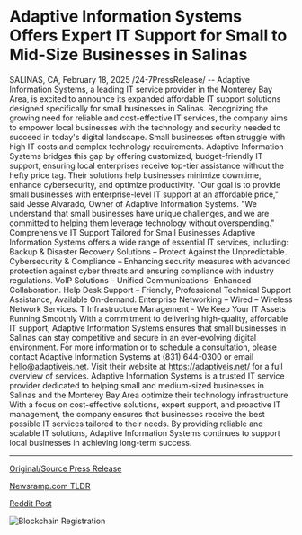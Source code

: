 # Adaptive Information Systems Offers Expert IT Support for Small to Mid-Size Businesses in Salinas

SALINAS, CA, February 18, 2025 /24-7PressRelease/ -- Adaptive Information Systems, a leading IT service provider in the Monterey Bay Area, is excited to announce its expanded affordable IT support solutions designed specifically for small businesses in Salinas. Recognizing the growing need for reliable and cost-effective IT services, the company aims to empower local businesses with the technology and security needed to succeed in today's digital landscape.  Small businesses often struggle with high IT costs and complex technology requirements. Adaptive Information Systems bridges this gap by offering customized, budget-friendly IT support, ensuring local enterprises receive top-tier assistance without the hefty price tag. Their solutions help businesses minimize downtime, enhance cybersecurity, and optimize productivity.  "Our goal is to provide small businesses with enterprise-level IT support at an affordable price," said Jesse Alvarado, Owner of Adaptive Information Systems. "We understand that small businesses have unique challenges, and we are committed to helping them leverage technology without overspending."  Comprehensive IT Support Tailored for Small Businesses  Adaptive Information Systems offers a wide range of essential IT services, including:  Backup & Disaster Recovery Solutions – Protect Against the Unpredictable.  Cybersecurity & Compliance – Enhancing security measures with advanced protection against cyber threats and ensuring compliance with industry regulations.  VoIP Solutions – Unified Communications- Enhanced Collaboration.  Help Desk Support – Friendly, Professional Technical Support Assistance, Available On-demand.  Enterprise Networking – Wired – Wireless Network Services.  T Infrastructure Management - We Keep Your IT Assets Running Smoothly  With a commitment to delivering high-quality, affordable IT support, Adaptive Information Systems ensures that small businesses in Salinas can stay competitive and secure in an ever-evolving digital environment.  For more information or to schedule a consultation, please contact Adaptive Information Systems at (831) 644-0300 or email hello@adaptiveis.net. Visit their website at https://adaptiveis.net/ for a full overview of services.  Adaptive Information Systems is a trusted IT service provider dedicated to helping small and medium-sized businesses in Salinas and the Monterey Bay Area optimize their technology infrastructure. With a focus on cost-effective solutions, expert support, and proactive IT management, the company ensures that businesses receive the best possible IT services tailored to their needs. By providing reliable and scalable IT solutions, Adaptive Information Systems continues to support local businesses in achieving long-term success. 

---

[Original/Source Press Release](https://www.24-7pressrelease.com/press-release/519775/adaptive-information-systems-offers-expert-it-support-for-small-to-mid-size-businesses-in-salinas)
                    

[Newsramp.com TLDR](https://newsramp.com/curated-news/adaptive-information-systems-launches-affordable-it-support-solutions-for-small-businesses-in-salinas/368dcac2f79ca3d49f585716d11740c3) 

 



[Reddit Post](https://www.reddit.com/r/Business_NewsRamp/comments/1itdzjm/adaptive_information_systems_launches_affordable/) 



![Blockchain Registration](https://cdn.newsramp.app/24-7PressRelease/qrcode/252/19/noonWFVt.webp)